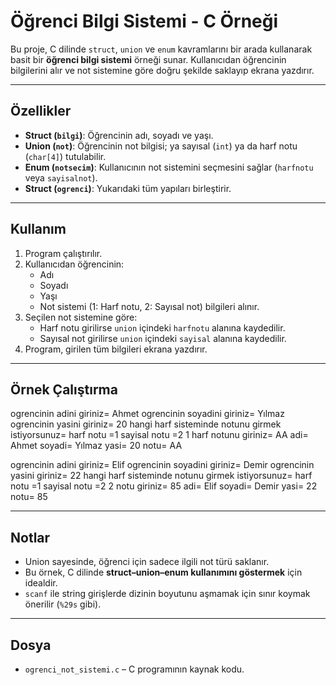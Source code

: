 # Öğrenci Bilgi Sistemi - C Örneği

Bu proje, C dilinde `struct`, `union` ve `enum` kavramlarını bir arada kullanarak basit bir **öğrenci bilgi sistemi** örneği sunar. Kullanıcıdan öğrencinin bilgilerini alır ve not sistemine göre doğru şekilde saklayıp ekrana yazdırır.

---

## Özellikler

- **Struct (`bilgi`)**: Öğrencinin adı, soyadı ve yaşı.  
- **Union (`not`)**: Öğrencinin not bilgisi; ya sayısal (`int`) ya da harf notu (`char[4]`) tutulabilir.  
- **Enum (`notsecim`)**: Kullanıcının not sistemini seçmesini sağlar (`harfnotu` veya `sayisalnot`).  
- **Struct (`ogrenci`)**: Yukarıdaki tüm yapıları birleştirir.

---

## Kullanım

1. Program çalıştırılır.
2. Kullanıcıdan öğrencinin:
   - Adı
   - Soyadı
   - Yaşı
   - Not sistemi (1: Harf notu, 2: Sayısal not) bilgileri alınır.
3. Seçilen not sistemine göre:
   - Harf notu girilirse `union` içindeki `harfnotu` alanına kaydedilir.
   - Sayısal not girilirse `union` içindeki `sayisal` alanına kaydedilir.
4. Program, girilen tüm bilgileri ekrana yazdırır.

---

## Örnek Çalıştırma

ogrencinin adini giriniz= Ahmet
ogrencinin soyadini giriniz= Yılmaz
ogrencinin yasini giriniz= 20
hangi harf sisteminde notunu girmek istiyorsunuz=
harf notu =1
sayisal notu =2
1
harf notunu giriniz= AA
adi= Ahmet
soyadi= Yılmaz
yasi= 20
notu= AA

ogrencinin adini giriniz= Elif
ogrencinin soyadini giriniz= Demir
ogrencinin yasini giriniz= 22
hangi harf sisteminde notunu girmek istiyorsunuz=
harf notu =1
sayisal notu =2
2
notu giriniz= 85
adi= Elif
soyadi= Demir
yasi= 22
notu= 85


---

## Notlar

- Union sayesinde, öğrenci için sadece ilgili not türü saklanır.  
- Bu örnek, C dilinde **struct–union–enum kullanımını göstermek** için idealdir.  
- `scanf` ile string girişlerde dizinin boyutunu aşmamak için sınır koymak önerilir (`%29s` gibi).

---

## Dosya

- `ogrenci_not_sistemi.c` – C programının kaynak kodu.
